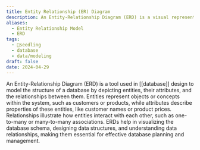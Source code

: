 ```yaml
---
title: Entity Relationship (ER) Diagram
description: An Entity-Relationship Diagram (ERD) is a visual representation of the relationships between entities (such as objects, concepts, or people) in a database, typically used in database design to illustrate the structure of the data model and the relationships between different entities.
aliases:
  - Entity Relationship Model
  - ERD
tags:
  - 🌱seedling
  - database
  - data/modeling
draft: false
date: 2024-04-29
---
```


An Entity-Relationship Diagram (ERD) is a tool used in [[database]] design to model the structure of a database by depicting entities, their attributes, and the relationships between them. Entities represent objects or concepts within the system, such as customers or products, while attributes describe properties of these entities, like customer names or product prices. Relationships illustrate how entities interact with each other, such as one-to-many or many-to-many associations. ERDs help in visualizing the database schema, designing data structures, and understanding data relationships, making them essential for effective database planning and management.